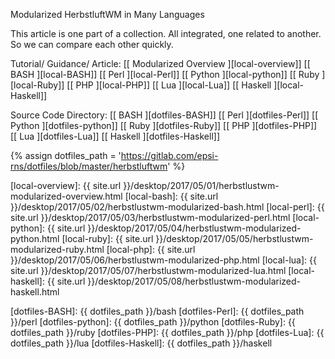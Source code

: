 <div class="card shadow-hover mb-4">
  <div class="card-header bg-light text-dark">
    <p class="card-title float-left">Modularized HerbstluftWM in Many Languages</p>
    <span class="fa fa-archive float-right"></span>
    <div class="clearfix"></div>
  </div>
  <div class="card-body" markdown="1">

This article is one part of a collection.
All integrated, one related to another.
So we can compare each other quickly.

Tutorial/ Guidance/ Article:
[[ Modularized Overview ][local-overview]]
[[ BASH ][local-BASH]]
[[ Perl ][local-Perl]]
[[ Python ][local-python]]
[[ Ruby ][local-Ruby]]
[[ PHP ][local-PHP]]
[[ Lua ][local-Lua]]
[[ Haskell ][local-Haskell]]

Source Code Directory:
[[ BASH ][dotfiles-BASH]]
[[ Perl ][dotfiles-Perl]]
[[ Python ][dotfiles-python]]
[[ Ruby ][dotfiles-Ruby]]
[[ PHP ][dotfiles-PHP]]
[[ Lua ][dotfiles-Lua]]
[[ Haskell ][dotfiles-Haskell]]

[//]: <> ( -- -- -- links below -- -- -- )

{% assign dotfiles_path = 'https://gitlab.com/epsi-rns/dotfiles/blob/master/herbstluftwm' %}

[local-overview]: {{ site.url }}/desktop/2017/05/01/herbstlustwm-modularized-overview.html
[local-bash]:     {{ site.url }}/desktop/2017/05/02/herbstlustwm-modularized-bash.html
[local-perl]:     {{ site.url }}/desktop/2017/05/03/herbstlustwm-modularized-perl.html
[local-python]:   {{ site.url }}/desktop/2017/05/04/herbstlustwm-modularized-python.html
[local-ruby]:     {{ site.url }}/desktop/2017/05/05/herbstlustwm-modularized-ruby.html
[local-php]:      {{ site.url }}/desktop/2017/05/06/herbstlustwm-modularized-php.html
[local-lua]:      {{ site.url }}/desktop/2017/05/07/herbstlustwm-modularized-lua.html
[local-haskell]:  {{ site.url }}/desktop/2017/05/08/herbstlustwm-modularized-haskell.html

[dotfiles-BASH]:    {{ dotfiles_path }}/bash
[dotfiles-Perl]:    {{ dotfiles_path }}/perl
[dotfiles-python]:  {{ dotfiles_path }}/python
[dotfiles-Ruby]:    {{ dotfiles_path }}/ruby
[dotfiles-PHP]:     {{ dotfiles_path }}/php
[dotfiles-Lua]:     {{ dotfiles_path }}/lua
[dotfiles-Haskell]: {{ dotfiles_path }}/haskell

  </div>
</div>
